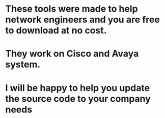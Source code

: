 # These tools were made to help network engineers and you are free to download at no cost.
# They work on Cisco and Avaya system.
# I will be happy to help you update the source code to your company needs
